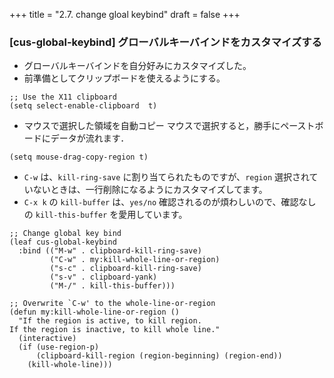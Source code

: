 +++
title = "2.7. change gloal keybind"
draft = false
+++
### [cus-global-keybind] グローバルキーバインドをカスタマイズする

* グローバルキーバインドを自分好みにカスタマイズした。 
* 前準備としてクリップボードを使えるようにする。

```elisp
;; Use the X11 clipboard
(setq select-enable-clipboard  t)
```

* マウスで選択した領域を自動コピー
マウスで選択すると，勝手にペーストボードにデータが流れます．

```elisp
(setq mouse-drag-copy-region t)
```

* `C-w` は、`kill-ring-save` に割り当てられたものですが、`region` 選択されていないときは、一行削除になるようにカスタマイズしてます。
* `C-x k` の `kill-buffer` は、`yes/no` 確認されるのが煩わしいので、確認なしの `kill-this-buffer` を愛用しています。

```elisp
;; Change global key bind
(leaf cus-global-keybind
  :bind (("M-w" . clipboard-kill-ring-save)
		 ("C-w" . my:kill-whole-line-or-region)
		 ("s-c" . clipboard-kill-ring-save)
		 ("s-v" . clipboard-yank)
		 ("M-/" . kill-this-buffer)))

;; Overwrite `C-w' to the whole-line-or-region
(defun my:kill-whole-line-or-region ()
  "If the region is active, to kill region.
If the region is inactive, to kill whole line."
  (interactive)
  (if (use-region-p)
	  (clipboard-kill-region (region-beginning) (region-end))
    (kill-whole-line)))
```


